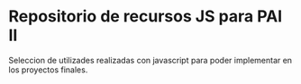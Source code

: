 # Repositorio de recursos JS para PAI II
Seleccion de utilizades realizadas con javascript para poder implementar en los proyectos finales.
